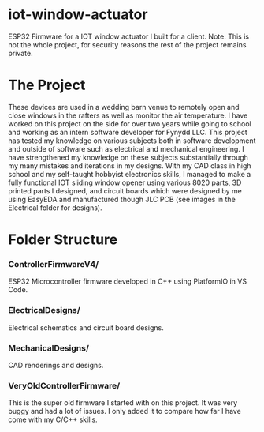 # iot-window-actuator
ESP32 Firmware for a IOT window actuator I built for a client. Note: This is not the whole project, for security reasons the rest of the project remains private.


# The Project
These devices are used in a wedding barn venue to remotely open and close windows in the rafters as well as monitor the air temperature. I have worked on this project on the side for over two years while going to school and working as an intern software developer for Fynydd LLC. This project has tested my knowledge on various subjects both in software development and outside of software such as electrical and mechanical engineering. I have strengthened my knowledge on these subjects substantially through my many mistakes and iterations in my designs. With my CAD class in high school and my self-taught hobbyist electronics skills, I managed to make a fully functional IOT sliding window opener using various 8020 parts, 3D printed parts I designed, and circuit boards which were designed by me using EasyEDA and manufactured though JLC PCB (see images in the Electrical folder for designs).


# Folder Structure
### ControllerFirmwareV4/
ESP32 Microcontroller firmware developed in C++ using PlatformIO in VS Code.

### ElectricalDesigns/
Electrical schematics and circuit board designs.

### MechanicalDesigns/
CAD renderings and designs.

### VeryOldControllerFirmware/
This is the super old firmware I started with on this project. It was very buggy and had a lot of issues. I only added it to compare how far I have come with my C/C++ skills.
